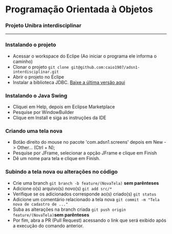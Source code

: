 # Programação Orientada à Objetos
### Projeto Unibra interdisciplinar
---
### Instalando o projeto
- Acessar o workspace do Eclipe (Ao iniciar o programa ele informa o caminho)
- Clonar o projeto ```git clone git@github.com:caio1907/adsn1-interdisciplinar.git```
- Abrir o projeto no Eclipe
- Instalar a biblioteca JDBC. [Baixe a última versão aqui](https://mvnrepository.com/artifact/org.xerial/sqlite-jdbc)

### Instalando o Java Swing
- Cliquei em Help, depois em Eclipse Marketplace
- Pesquise por WindowBuilder
- Clique em Install e siga as instruções da IDE

### Criando uma tela nova
- Botão direito do mouse no pacote 'com.adsn1.screens' depois em New -> Other... (Ctrl + N);
- Pesquise por JFrame, selecionar a opção JFrame e clique em Finish
- Dê um nome para tela e clique em Finish.

### Subindo a tela nova ou alterações no código
- Crie uma branch ```git branch -b feature/(NovaTela)``` **sem parênteses**
- Adicione o(s) arquivo(s) novo(s) ```git add src/*```
- Verifique se os adicionados corresponde ao(s) criado(s) ```git status```
- Adicione um comentário relacionado a tela nova ```git commit -m "Tela nova de cadastro de ..."```
- Suba as alterações na branch criada ```git push origin feature/(NovaTela)```**sem parênteses**
- Por fim, abra a PR (Pull Request) acessando o link que será exibido após a execução do comando anterior.
